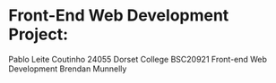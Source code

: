 
# Front-End Web Development Project:
 Pablo Leite Coutinho 24055
 Dorset College BSC20921 
 Front-end Web Development
 Brendan Munnelly
 
